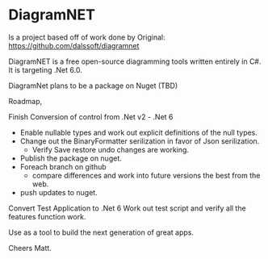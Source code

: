 # DiagramNET

Is a project based off of work done by Original: https://github.com/dalssoft/diagramnet

DiagramNET is a free open-source diagramming tools written entirely in C#.  It is targeting .Net 6.0.

DiagramNet plans to be a package on Nuget (TBD)

Roadmap,

Finish Conversion of control from .Net v2 - .Net 6
  - Enable nullable types and work out explicit definitions of the null types.
  - Change out the BinaryFormatter serilization in favor of Json serilization.
      - Verify Save restore undo changes are working.
  - Publish the package on nuget.
  - Foreach branch on github 
      - compare differences and work into future versions the best from the web.
  - push updates to nuget.

Convert Test Application to .Net 6
  Work out test script and verify all the features function work.

Use as a tool to build the next generation of great apps.  

Cheers Matt. 
